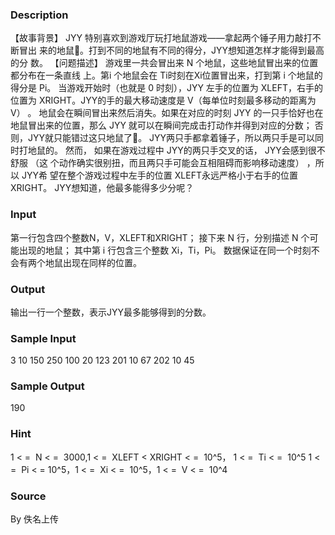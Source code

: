 
### Description
【故事背景】 
JYY 特别喜欢到游戏厅玩打地鼠游戏——拿起两个锤子用力敲打不断冒出
来的地鼠。打到不同的地鼠有不同的得分，JYY想知道怎样才能得到最高的分
数。 
【问题描述】 
游戏里一共会冒出来 N 个地鼠，这些地鼠冒出来的位置都分布在一条直线
上。第i 个地鼠会在 Ti时刻在Xi位置冒出来，打到第 i 个地鼠的得分是 Pi。 
当游戏开始时（也就是 0 时刻），JYY 左手的位置为 XLEFT，右手的位置为
XRIGHT。JYY的手的最大移动速度是 V（每单位时刻最多移动的距离为 V） 。 
地鼠会在瞬间冒出来然后消失。如果在对应的时刻 JYY 的一只手恰好也在
地鼠冒出来的位置，那么 JYY 就可以在瞬间完成击打动作并得到对应的分数；
否则，JYY就只能错过这只地鼠了。 
JYY两只手都拿着锤子，所以两只手是可以同时打地鼠的。 
然而， 如果在游戏过程中 JYY的两只手交叉的话， JYY会感到很不舒服 （这
个动作确实很别扭，而且两只手可能会互相阻碍而影响移动速度） ，所以 JYY希
望在整个游戏过程中左手的位置 XLEFT永远严格小于右手的位置XRIGHT。 
JYY想知道，他最多能得多少分呢？
### Input
第一行包含四个整数N，V，XLEFT和XRIGHT； 
接下来 N 行，分别描述 N 个可能出现的地鼠； 
其中第 i 行包含三个整数 Xi，Ti，Pi。 
数据保证在同一个时刻不会有两个地鼠出现在同样的位置。
### Output
输出一行一个整数，表示JYY最多能够得到的分数。
### Sample Input
3 10 150 250
100 20 123
201 10 67
202 10 45
### Sample Output
190
### Hint
1 < =  N < =  3000,1 < =  XLEFT < XRIGHT < =  10^5， 1 < =  Ti < =  10^5
1 < =  Pi < = 10^5，1 < =  Xi < =  10^5，1 < =  V < =  10^4
### Source
By 佚名上传